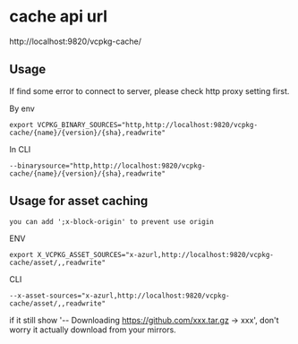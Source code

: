 # cache api url
http://localhost:9820/vcpkg-cache/

## Usage
If find some error to connect to server, please check http proxy setting first.

By env

    export VCPKG_BINARY_SOURCES="http,http://localhost:9820/vcpkg-cache/{name}/{version}/{sha},readwrite"
In CLI

    --binarysource="http,http://localhost:9820/vcpkg-cache/{name}/{version}/{sha},readwrite"

## Usage for asset caching
    you can add ';x-block-origin' to prevent use origin

    

ENV

    export X_VCPKG_ASSET_SOURCES="x-azurl,http://localhost:9820/vcpkg-cache/asset/,,readwrite"

CLI

    --x-asset-sources="x-azurl,http://localhost:9820/vcpkg-cache/asset/,,readwrite"


if it still show '-- Downloading https://github.com/xxx.tar.gz -> xxx', don't worry it actually download from your mirrors.